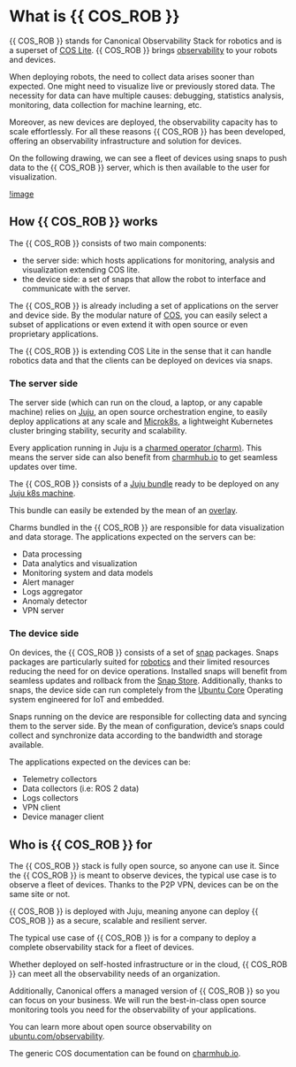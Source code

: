 # What is {{ COS_ROB }}

{{ COS_ROB }} stands for Canonical Observability Stack for robotics and is a superset of
[COS Lite](https://charmhub.io/topics/canonical-observability-stack/editions/lite).
{{ COS_ROB }} brings [observability](https://ubuntu.com/observability/what-is-observability)
to your robots and devices.

When deploying robots, the need to collect data arises sooner than expected. One might need to visualize
live or previously stored data. The necessity for data can have multiple causes: debugging, statistics
analysis, monitoring, data collection for machine learning, etc.

Moreover, as new devices are deployed, the observability capacity has to scale effortlessly.
For all these reasons {{ COS_ROB }} has been developed, offering an observability infrastructure
and solution for devices.

On the following drawing,
we can see a fleet of devices using snaps to push data to the {{ COS_ROB }} server,
which is then available to the user for visualization.

[!image](https://assets.ubuntu.com/v1/5d37e875-what-is-rob-cos.jpg)

## How {{ COS_ROB }} works

The {{ COS_ROB }} consists of two main components:
- the server side: which hosts applications for monitoring, analysis and visualization extending COS lite.
- the device side: a set of snaps that allow the robot to interface and communicate with the server.

The {{ COS_ROB }} is already including a set of applications on the server and device side.
By the modular nature of [COS](https://charmhub.io/topics/canonical-observability-stack),
you can easily select a subset of applications or even extend it with open source or even proprietary
applications.

The {{ COS_ROB }} is extending COS Lite in the sense that it can handle robotics data and that the clients can be deployed on devices via snaps.

### The server side

The server side (which can run on the cloud, a laptop,
or any capable machine) relies on [Juju](https://juju.is/docs/juju/tutorial),
an open source orchestration engine,
to easily deploy applications at any scale and [Microk8s](https://microk8s.io/docs/getting-started),
a lightweight Kubernetes cluster bringing stability,
security and scalability.

Every application running in Juju is a
[charmed operator (charm)](https://canonical-juju.readthedocs-hosted.com/en/latest/user/reference/charm/).
This means the server side can also benefit from [charmhub.io](https://charmhub.io/)
to get seamless updates over time.

The {{ COS_ROB }} consists of a
[Juju bundle](https://canonical-juju.readthedocs-hosted.com/en/latest/user/reference/bundle/)
ready to be deployed on any
[Juju k8s machine](https://canonical-juju.readthedocs-hosted.com/en/latest/user/explanation/kubernetes-in-juju/).

This bundle can easily be extended by the mean of an
[overlay](https://canonical-juju.readthedocs-hosted.com/en/latest/user/reference/bundle/).

Charms bundled in the {{ COS_ROB }} are responsible for data visualization and data storage.
The applications expected on the servers can be:

- Data processing
- Data analytics and visualization
- Monitoring system and data models
- Alert manager
- Logs aggregator
- Anomaly detector
- VPN server

### The device side

On devices, the {{ COS_ROB }} consists of a set of [snap](https://snapcraft.io/docs) packages.
Snaps packages are particularly suited for [robotics](https://ubuntu.com/robotics/docs)
and their limited resources reducing the need for on device operations.
Installed snaps will benefit from seamless updates and rollback from the
[Snap Store](https://snapcraft.io/store).
Additionally,
thanks to snaps, the device side can run completely from the [Ubuntu Core](https://ubuntu.com/core/docs)
Operating system engineered for IoT and embedded.

Snaps running on the device are responsible for collecting data and syncing them to the server side.
By the mean of configuration,
device’s snaps could collect and synchronize data according to the bandwidth and storage available.

The applications expected on the devices can be:

- Telemetry collectors
- Data collectors (i.e: ROS 2 data)
- Logs collectors
- VPN client
- Device manager client

## Who is {{ COS_ROB }} for

The {{ COS_ROB }} stack is fully open source, so anyone can use it.
Since the {{ COS_ROB }} is meant to observe devices,
the typical use case is to observe a fleet of devices.
Thanks to the P2P VPN, devices can be on the same site or not.

{{ COS_ROB }} is deployed with Juju,
meaning anyone can deploy {{ COS_ROB }} as a secure, scalable and resilient server.

The typical use case of {{ COS_ROB }} is for a company to deploy a complete observability stack
for a fleet of devices.

Whether deployed on self-hosted infrastructure or in the cloud, {{ COS_ROB }} can meet all the observability needs of an organization.

Additionally, Canonical offers a managed version of {{ COS_ROB }} so you can focus on your business.
We will run the best-in-class open source monitoring tools you need for the observability
of your applications.

You can learn more about open source observability on
[ubuntu.com/observability](http://ubuntu.com/observability).

The generic COS documentation can be found on
[charmhub.io](https://charmhub.io/topics/canonical-observability-stack).
